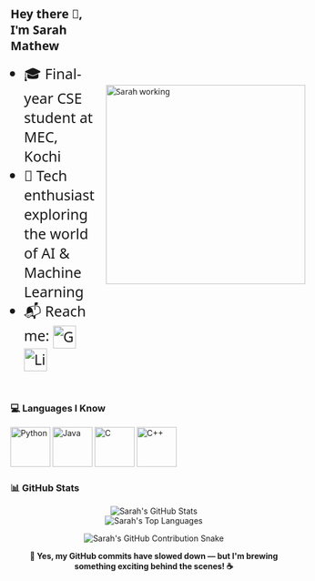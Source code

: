 <div style="display: flex; align-items: center; gap: 20px; font-family: 'Segoe UI', Tahoma, Geneva, Verdana, sans-serif;">
  <div>
    <h2>Hey there 👋, I'm Sarah Mathew</h2>
    <ul>
      <li style="font-size: 1.8em;">🎓 Final-year CSE student at MEC, Kochi</li>
      <li style="font-size: 1.8em;">🤖 Tech enthusiast exploring the world of AI & Machine Learning</li>
      <li style="font-size: 1.8em;">
        📬 Reach me:
        <a href="mailto:sarahchintu2003@gmail.com">
          <img src="https://upload.wikimedia.org/wikipedia/commons/4/4e/Gmail_Icon.png" width="40" align="absmiddle" alt="Gmail">
        </a>
        <a href="https://www.linkedin.com/in/sarah-mathew7/">
          <img src="https://cdn.jsdelivr.net/gh/devicons/devicon/icons/linkedin/linkedin-original.svg" width="40" align="absmiddle" alt="LinkedIn">
        </a>
      </li>
    </ul>
  </div>
  <div>
    <img src="zerah.gif" alt="Sarah working" width="350">
  </div>
</div>
<br>

### 💻 Languages I Know

<p>
  <img src="https://cdn.jsdelivr.net/gh/devicons/devicon/icons/python/python-original.svg" width="70" alt="Python"/>
  <img src="https://cdn.jsdelivr.net/gh/devicons/devicon/icons/java/java-original.svg" width="70" alt="Java"/>
  <img src="https://cdn.jsdelivr.net/gh/devicons/devicon/icons/c/c-original.svg" width="70" alt="C"/>
  <img src="https://cdn.jsdelivr.net/gh/devicons/devicon/icons/cplusplus/cplusplus-original.svg" width="70" alt="C++"/>
</p>

### 📊 GitHub Stats

<p align="center">
  <img src="https://github-readme-stats.vercel.app/api?username=sarah20037&show_icons=true&theme=radical&include_all_commits=true&count_private=true" alt="Sarah's GitHub Stats" />
  <br>
  <img src="https://github-readme-stats.vercel.app/api/top-langs/?username=sarah20037&layout=compact&theme=radical" alt="Sarah's Top Languages" />
</p>

<p align="center">
  <img src="https://raw.githubusercontent.com/sarah20037/sarah20037/output/github-contribution-grid-snake.svg" alt="Sarah's GitHub Contribution Snake"/>
</p>

<p align="center"><strong>🐍 Yes, my GitHub commits have slowed down — but I'm brewing something exciting behind the scenes! ☕</strong></p>
